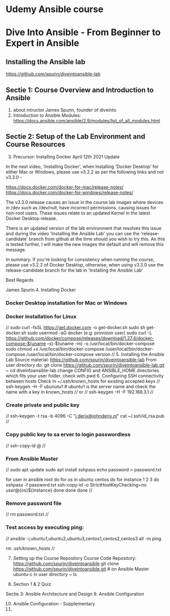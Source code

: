 # Udemy Ansible course
# Dive Into Ansible - From Beginner to Expert in Ansible
## Installing the Ansible lab
https://github.com/spurin/diveintoansible-lab

## Sectie 1: Course Overview and Introduction to Ansible
1. about intructor James Spurin, founder of diveinto
2. Introduction to Ansible
Modules: https://docs.ansible.com/ansible/2.9/modules/list_of_all_modules.html

## Sectie 2: Setup of the Lab Environment and Course Resources
3. Precursor: Installing Docker
April 12th 2021 Update

In the next video, 'Installing Docker', when Installing 'Docker Desktop' for either Mac or Windows, please use v3.2.2 as per the following links and not v3.3.0 -

https://docs.docker.com/docker-for-mac/release-notes/
https://docs.docker.com/docker-for-windows/release-notes/

The v3.3.0 release causes an issue in the course lab images where devices in /dev such as /dev/null, have incorrect permissions, causing issues for non-root users.  These issues relate to an updated Kernel in the latest Docker Desktop release.

There is an updated version of the lab environment that resolves this issue and during the video 'Installing the Ansible Lab' you can use the 'release-candidate' branch from github at the time should you wish to try this.  As this is tested further, I will make the new images the default and will remove this message.

In summary.  If you're looking for consistency when running the course, please use v3.2.2 of Docker Desktop, otherwise, when using v3.3.0 use the release-candidate branch for the lab in 'Installing the Ansible Lab'

Best Regards

James Spurin
4. Installing Docker
### Docker Desktop installation for Mac or Windows
### Docker installation for Linux
//
sudo curl -fsSL https://get.docker.com -o get-docker.sh
sudo sh get-docker.sh
sudo usermod -aG docker <username> (e.g. provision user)
sudo curl -L https://github.com/docker/compose/releases/download/1.27.4/docker-compose-$(uname -s)-$(uname -m) -o /usr/local/bin/docker-compose
sudo chmod +x /usr/local/bin/docker-compose
/user/local/bin/docker-compose
/user/local/bin/docker-compose version
// 
5. Installing the Ansible Lab
Source material: https://github.com/spurin/diveintoansible-lab
  From user directory do:
  git clone https://github.com/spurin/diveintoansible-lab.git
  ~ 
  cd diveintoansible-lab
  change CONFIG and ANSIBLE_HOME directories which fits your user folder, check with pwd
6. Configuring SSH connectivity between hosts
Check in ~/.ssh/known_hosts for existing accepted keys
// 
  ssh-keygen -H -F ubunutu1 # ubuntu1 is the server name and check the name with a key in known_hosts
//
or
//
  ssh-keygen -H -F 192.168.3.1
//

### Create private and public key
//
ssh-keygen -t rsa -b 4096 -C "j.derix@johnderix.nl"
cat ~/.ssh/id_rsa.pub 
//

### Copy public key to sa erver to login passwordless
// 
ssh-copy-id <username>@<servername>
//

### From Ansible Master
//
sudo apt update
sudo apt install sshpass
echo password > password.txt

for user in ansible root
do
  for os in ubuntu centos
  do
    for instance 1 2 3
    do
      sshpass -f password.txt ssh-copy-id -o StrictHostKeyChecking=no ${user}@${os}${instance}
    done
  done
done
//

### Remove password file
//
rm password.txt
//

### Test access by executing ping:
//
ansible -i,ubuntu1,ubuntu2,ubuntu3,centos1,centos2,centos3 all -m ping

rm .ssh/known_hosts
//

7. Setting up the Course Repository
Course Code Repository: https://github.com/spurin/diveintoansible
git clone https://github.com/spurin/diveintoansible.git # on Ansible Master ubuntu-c in user directory ~
ls 

8. Section 1 & 2 Quiz

Sectie 3: Ansible Architecture and Design
9. Ansible Configuration

10. Ansible Configuration - Supplementary
11. 
